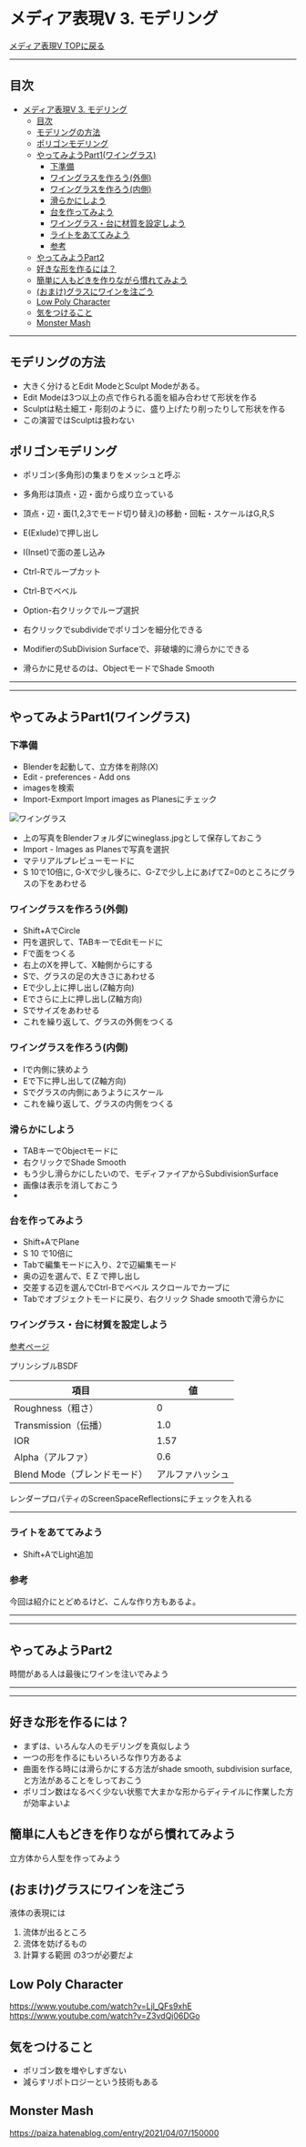 # メディア表現V 3. モデリング

[メディア表現V TOPに戻る](./index.md)

---
## 目次

- [メディア表現V 3. モデリング](#メディア表現v-3-モデリング)
  - [目次](#目次)
  - [モデリングの方法](#モデリングの方法)
  - [ポリゴンモデリング](#ポリゴンモデリング)
  - [やってみようPart1(ワイングラス)](#やってみようpart1ワイングラス)
    - [下準備](#下準備)
    - [ワイングラスを作ろう(外側)](#ワイングラスを作ろう外側)
    - [ワイングラスを作ろう(内側)](#ワイングラスを作ろう内側)
    - [滑らかにしよう](#滑らかにしよう)
    - [台を作ってみよう](#台を作ってみよう)
    - [ワイングラス・台に材質を設定しよう](#ワイングラス台に材質を設定しよう)
    - [ライトをあててみよう](#ライトをあててみよう)
    - [参考](#参考)
  - [やってみようPart2](#やってみようpart2)
  - [好きな形を作るには？](#好きな形を作るには)
  - [簡単に人もどきを作りながら慣れてみよう](#簡単に人もどきを作りながら慣れてみよう)
  - [(おまけ)グラスにワインを注ごう](#おまけグラスにワインを注ごう)
  - [Low Poly Character](#low-poly-character)
  - [気をつけること](#気をつけること)
  - [Monster Mash](#monster-mash)

---


## モデリングの方法
- 大きく分けるとEdit ModeとSculpt Modeがある。
- Edit Modeは3つ以上の点で作られる面を組み合わせて形状を作る
- Sculptは粘土細工・彫刻のように、盛り上げたり削ったりして形状を作る
- この演習ではSculptは扱わない

## ポリゴンモデリング
- ポリゴン(多角形)の集まりをメッシュと呼ぶ
- 多角形は頂点・辺・面から成り立っている

- 頂点・辺・面(1,2,3でモード切り替え)の移動・回転・スケールはG,R,S
- E(Exlude)で押し出し
- I(Inset)で面の差し込み
- Ctrl-Rでループカット
- Ctrl-Bでベベル
- Option-右クリックでループ選択

- 右クリックでsubdivideでポリゴンを細分化できる
- ModifierのSubDivision Surfaceで、非破壊的に滑らかにできる
- 滑らかに見せるのは、ObjectモードでShade Smooth

---
---

## やってみようPart1(ワイングラス)
### 下準備

- Blenderを起動して、立方体を削除(X)
- Edit - preferences - Add ons
- imagesを検索
- Import-Exmport Import images as Planesにチェック

![ワイングラス](https://jp.images-monotaro.com/Monotaro3/pi/full/mono00594764-141008-02.jpg)

- 上の写真をBlenderフォルダにwineglass.jpgとして保存しておこう
- Import - Images as Planesで写真を選択
- マテリアルプレビューモードに
- S 10で10倍に, G-Xで少し後ろに、G-Zで少し上にあげてZ=0のところにグラスの下をあわせる

### ワイングラスを作ろう(外側)

- Shift+AでCircle
- 円を選択して、TABキーでEditモードに
- Fで面をつくる
- 右上のXを押して、X軸側からにする
- Sで、グラスの足の大きさにあわせる
- Eで少し上に押し出し(Z軸方向)
- Eでさらに上に押し出し(Z軸方向)
- Sでサイズをあわせる
- これを繰り返して、グラスの外側をつくる

### ワイングラスを作ろう(内側)
- Iで内側に狭めよう
- Eで下に押し出して(Z軸方向)
- Sでグラスの内側にあうようにスケール
- これを繰り返して、グラスの内側をつくる

### 滑らかにしよう
- TABキーでObjectモードに
- 右クリックでShade Smooth
- もう少し滑らかにしたいので、モディファイアからSubdivisionSurface
- 画像は表示を消しておこう
- 
### 台を作ってみよう
- Shift+AでPlane
- S 10 で10倍に
- Tabで編集モードに入り、2で辺編集モード
- 奥の辺を選んで、E Z で押し出し
- 交差する辺を選んでCtrl-Bでベベル スクロールでカーブに
- Tabでオブジェクトモードに戻り、右クリック Shade smoothで滑らかに

### ワイングラス・台に材質を設定しよう
[参考ページ](https://kemarii.com/blog/cg/blender-glass-material/)

プリンシブルBSDF

| 項目                         | 値               |
| ---------------------------- | ---------------- |
| Roughness（粗さ）            | 0                |
| Transmission（伝播）         | 1.0              |
| IOR                          | 1.57             |
| Alpha（アルファ）            | 0.6              |
| Blend Mode（ブレンドモード） | アルファハッシュ |

レンダープロパティのScreenSpaceReflectionsにチェックを入れる

---

### ライトをあててみよう
- Shift+AでLight追加

### 参考
今回は紹介にとどめるけど、こんな作り方もあるよ。

---
---

## やってみようPart2
時間がある人は最後にワインを注いでみよう



---
---
## 好きな形を作るには？
- まずは、いろんな人のモデリングを真似しよう
- 一つの形を作るにもいろいろな作り方あるよ
- 曲面を作る時には滑らかにする方法がshade smooth, subdivision surface, と方法があることをしっておこう
- ポリゴン数はなるべく少ない状態で大まかな形からディテイルに作業した方が効率よいよ

## 簡単に人もどきを作りながら慣れてみよう
立方体から人型を作ってみよう



## (おまけ)グラスにワインを注ごう
液体の表現には
1. 流体が出るところ
2. 流体を妨げるもの
3. 計算する範囲
の3つが必要だよ




## Low Poly Character
https://www.youtube.com/watch?v=Ljl_QFs9xhE
https://www.youtube.com/watch?v=Z3vdQj06DGo

## 気をつけること
- ポリゴン数を増やしすぎない
- 減らすリポトロジーという技術もある

## Monster Mash
https://paiza.hatenablog.com/entry/2021/04/07/150000
